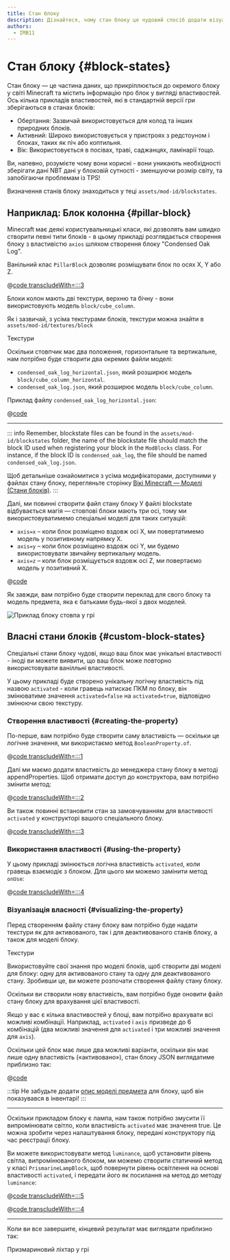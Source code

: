 ```yaml
---
title: Стан блоку
description: Дізнайтеся, чому стан блоку це чудовий спосіб додати візуальну функціональність для ваших блоків.
authors:
  - IMB11
---
```


# Стан блоку {#block-states}

Стан блоку — це частина даних, що прикріплюється до окремого блоку у світі Minecraft та містить інформацію про блок у вигляді властивостей. Ось кілька прикладів властивостей, які в стандартній версії гри зберігаються в станах блоків:

- Обертання: Зазвичай використовується для колод та інших природних блоків.
- Активний: Широко використовується у пристроях з редстоуном і блоках, таких як піч або коптильня.
- Вік: Використовується в посівах, траві, саджанцях, ламінарії тощо.

Ви, напевно, розумієте чому вони корисні - вони уникають необхідності зберігати дані NBT дані у блоковій сутності - зменшуючи розмір світу, та запобігаючи проблемам із TPS!

Визначення станів блоку знаходиться у теці `assets/mod-id/blockstates`.

## Наприклад: Блок колонна {#pillar-block}

<!-- Note: This example could be used for a custom recipe types guide, a condensor machine block with a custom "Condensing" recipe? -->

Minecraft має деякі користувальницькі класи, які дозволять вам швидко створити певні типи блоків - в цьому прикладі розглядається створення блоку з властивістю `axios` шляхом створення блоку "Condensed Oak Log".

Ванільний клас `PillarBlock` дозволяє розміщувати блок по осях X, Y або Z.

@[code transcludeWith=:::3](@/reference/latest/src/main/java/com/example/docs/block/ModBlocks.java)

Блоки колон мають дві текстури, верхню та бічну - вони використовують модель `block/cube_column`.

Як і зазвичай, з усіма текстурами блоків, текстури можна знайти в `assets/mod-id/textures/block`

<DownloadEntry visualURL="/assets/develop/blocks/blockstates_0_large.png" downloadURL="/assets/develop/blocks/condensed_oak_log_textures.zip">Текстури</DownloadEntry>

Оскільки стовпчик має два положення, горизонтальне та вертикальне, нам потрібно буде створити два окремих файли моделі:

- `condensed_oak_log_horizontal.json`, який розширює модель `block/cube_column_horizontal`.
- `condensed_oak_log.json`, який розширює модель `block/cube_column`.

Приклад файлу `condensed_oak_log_horizontal.json`:

@[code](@/reference/latest/src/main/generated/assets/fabric-docs-reference/models/block/condensed_oak_log_horizontal.json)

---

::: info
Remember, blockstate files can be found in the `assets/mod-id/blockstates` folder, the name of the blockstate file should match the block ID used when registering your block in the `ModBlocks` class. For instance, if the block ID is `condensed_oak_log`, the file should be named `condensed_oak_log.json`.

Щоб детальніше ознайомитися з усіма модифікаторами, доступними у файлах стану блоку, перегляньте сторінку [Вікі Minecraft — Моделі (Стани блоків)](https://minecraft.wiki/w/Tutorials/Models#Block_states).
:::

Далі, ми повинні створити файл стану блоку У файлі blockstate відбувається магія — стовпові блоки мають три осі, тому ми використовуватимемо спеціальні моделі для таких ситуацій:

- `axis=x` – коли блок розміщено вздовж осі X, ми повертатимемо модель у позитивному напрямку X.
- `axis=y` – коли блок розміщено вздовж осі Y, ми будемо використовувати звичайну вертикальну модель.
- `axis=z` – коли блок розміщується вздовж осі Z, ми повертаємо модель у позитивний X.

@[code](@/reference/latest/src/main/generated/assets/fabric-docs-reference/blockstates/condensed_oak_log.json)

Як завжди, вам потрібно буде створити переклад для свого блоку та модель предмета, яка є батьками будь-якої з двох моделей.

![Приклад блоку стовпа у грі](/assets/develop/blocks/blockstates_1.png)

## Власні стани блоків {#custom-block-states}

Спеціальні стани блоку чудові, якщо ваш блок має унікальні властивості - іноді ви можете виявити, що ваш блок може повторно використовувати ванілльні властивості.

У цьому прикладі буде створено унікальну логічну властивість під назвою `activated` - коли гравець натискає ПКМ по блоку, він змінюватиме значення `activated=false` на `activated=true`, відповідно змінюючи свою текстуру.

### Створення властивості {#creating-the-property}

По-перше, вам потрібно буде створити саму властивість — оскільки це логічне значення, ми використаємо метод `BooleanProperty.of`.

@[code transcludeWith=:::1](@/reference/latest/src/main/java/com/example/docs/block/custom/PrismarineLampBlock.java)

Далі ми маємо додати властивість до менеджера стану блоку в методі appendProperties. Щоб отримати доступ до конструктора, вам потрібно змінити метод:

@[code transcludeWith=:::2](@/reference/latest/src/main/java/com/example/docs/block/custom/PrismarineLampBlock.java)

Ви також повинні встановити стан за замовчуванням для властивості `activated` у конструкторі вашого спеціального блоку.

@[code transcludeWith=:::3](@/reference/latest/src/main/java/com/example/docs/block/custom/PrismarineLampBlock.java)

### Використання властивості {#using-the-property}

У цьому прикладі змінюється логічна властивість `activated`, коли гравець взаємодіє з блоком. Для цього ми можемо замінити метод `onUse`:

@[code transcludeWith=:::4](@/reference/latest/src/main/java/com/example/docs/block/custom/PrismarineLampBlock.java)

### Візуалізація власності {#visualizing-the-property}

Перед створенням файлу стану блоку вам потрібно буде надати текстури як для активованого, так і для деактивованого станів блоку, а також для моделі блоку.

<DownloadEntry visualURL="/assets/develop/blocks/blockstates_2_large.png" downloadURL="/assets/develop/blocks/prismarine_lamp_textures.zip">Текстури</DownloadEntry>

Використовуйте свої знання про моделі блоків, щоб створити дві моделі для блоку: одну для активованого стану та одну для деактивованого стану. Зробивши це, ви можете розпочати створення файлу стану блоку.

Оскільки ви створили нову властивість, вам потрібно буде оновити файл стану блоку для врахування цієї властивості.

Якщо у вас є кілька властивостей у блоці, вам потрібно врахувати всі можливі комбінації. Наприклад, `activated` і `axis` призведе до 6 комбінацій (два можливі значення для `activated` і три можливі значення для `axis`).

Оскільки цей блок має лише два можливі варіанти, оскільки він має лише одну властивість («активовано»), стан блоку JSON виглядатиме приблизно так:

@[code](@/reference/latest/src/main/resources/assets/fabric-docs-reference/blockstates/prismarine_lamp.json)

:::tip
Не забудьте додати [опис моделі предмета](../items/first-item#creating-the-item-model-description) для блоку, щоб він показувався в інвентарі!
:::

---

Оскільки прикладом блоку є лампа, нам також потрібно змусити її випромінювати світло, коли властивість `activated` має значення true. Це можна зробити через налаштування блоку, передані конструктору під час реєстрації блоку.

Ви можете використовувати метод `luminance`, щоб установити рівень світла, випромінюваного блоком, ми можемо створити статичний метод у класі `PrismarineLampBlock`, щоб повернути рівень освітлення на основі властивості `activated`, і передати його як посилання на метод до методу `luminance`:

@[code transcludeWith=:::5](@/reference/latest/src/main/java/com/example/docs/block/custom/PrismarineLampBlock.java)

@[code transcludeWith=:::4](@/reference/latest/src/main/java/com/example/docs/block/ModBlocks.java)

---

<!-- Note: This block can be a great starter for a redstone block interactivity page, maybe triggering the blockstate based on redstone input? -->

Коли ви все завершите, кінцевий результат має виглядати приблизно так:

<VideoPlayer src="/assets/develop/blocks/blockstates_3.webm">Призмариновий ліхтар у грі</VideoPlayer>
